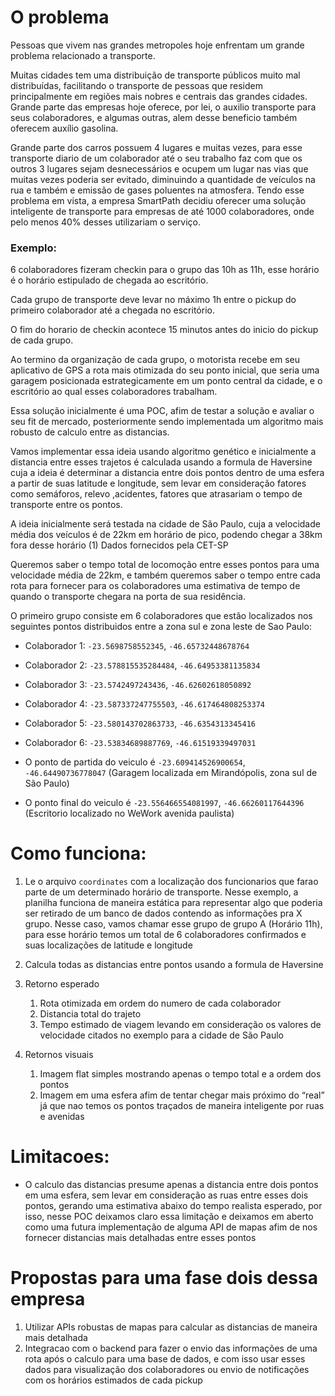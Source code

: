 # O problema

Pessoas que vivem nas grandes metropoles hoje enfrentam um grande problema relacionado a transporte.

Muitas cidades tem uma distribuição de transporte públicos muito mal distribuídas, facilitando o transporte de pessoas que residem principalmente em regiões mais nobres e centrais das grandes cidades. Grande parte das empresas hoje oferece, por lei, o auxilio transporte para seus colaboradores, e algumas outras, alem desse beneficio também oferecem auxílio gasolina.

Grande parte dos carros possuem 4 lugares e muitas vezes, para esse transporte diario de um colaborador até o seu trabalho faz com que os outros 3 lugares sejam desnecessários e ocupem um lugar nas vias que muitas vezes poderia ser evitado, diminuindo a quantidade de veículos na rua e também e emissão de gases poluentes na atmosfera. Tendo esse problema em vista, a empresa SmartPath decidiu oferecer uma solução inteligente de transporte para empresas de até 1000 colaboradores, onde pelo menos 40% desses utilizariam o serviço.

### Exemplo:

6 colaboradores fizeram checkin para o grupo das 10h as 11h, esse horário é o horário estipulado de chegada ao escritório.

Cada grupo de transporte deve levar no máximo 1h entre o pickup do primeiro colaborador até a chegada no escritório.

O fim do horario de checkin acontece 15 minutos antes do inicio do pickup de cada grupo.

Ao termino da organização de cada grupo, o motorista recebe em seu aplicativo de GPS a rota mais otimizada do seu ponto inicial, que seria uma garagem posicionada estrategicamente em um ponto central da cidade, e o escritório ao qual esses colaboradores trabalham.

Essa solução inicialmente é uma POC, afim de testar a solução e avaliar o seu fit de mercado, posteriormente sendo implementada um algoritmo mais robusto de calculo entre as distancias.

Vamos implementar essa ideia usando algoritmo genético e inicialmente a distancia entre esses trajetos é calculada usando a formula de Haversine cuja a ideia é determinar a distancia entre dois pontos dentro de uma esfera a partir de suas latitude e longitude, sem levar em consideração fatores como semáforos, relevo ,acidentes, fatores que atrasariam o tempo de transporte entre os pontos.

A ideia inicialmente será testada na cidade de São Paulo, cuja a velocidade média dos veículos é de 22km em horário de pico, podendo chegar a 38km fora desse horário (1) Dados fornecidos pela CET-SP

Queremos saber o tempo total de locomoção entre esses pontos para uma velocidade média de 22km, e também queremos saber o tempo entre cada rota para fornecer para os colaboradores uma estimativa de tempo de quando o transporte chegara na porta de sua residência.

O primeiro grupo consiste em 6 colaboradores que estão localizados nos seguintes pontos distribuidos entre a zona sul e zona leste de Sao Paulo:

- Colaborador 1: `-23.5698758552345`, `-46.65732448678764`
- Colaborador 2: `-23.578815535284484`, `-46.64953381135834`
- Colaborador 3: `-23.5742497243436`, `-46.62602618050892`
- Colaborador 4: `-23.587337247755503`, `-46.617464808253374`
- Colaborador 5: `-23.580143702863733`, `-46.6354313345416`
- Colaborador 6: `-23.53834689887769`, `-46.61519339497031`

- O ponto de partida do veiculo é `-23.609414526900654`, `-46.64490736778047` (Garagem localizada em Mirandópolis, zona sul de São Paulo)
- O ponto final do veiculo é `-23.556466554081997`, `-46.66260117644396` (Escritorio localizado no WeWork avenida paulista)

# Como funciona:

1. Le o arquivo `coordinates` com a localização dos funcionarios que farao parte de um determinado horário de transporte. Nesse exemplo, a planilha funciona de maneira estática para representar algo que poderia ser retirado de um banco de dados contendo as informações pra X grupo. Nesse caso, vamos chamar esse grupo de grupo A (Horário 11h), para esse horário temos um total de 6 colaboradores confirmados e suas localizações de latitude e longitude

2. Calcula todas as distancias entre pontos usando a formula de Haversine

3. Retorno esperado

   1. Rota otimizada em ordem do numero de cada colaborador
   2. Distancia total do trajeto
   3. Tempo estimado de viagem levando em consideração os valores de velocidade citados no exemplo para a cidade de São Paulo

4. Retornos visuais
   1. Imagem flat simples mostrando apenas o tempo total e a ordem dos pontos
   2. Imagem em uma esfera afim de tentar chegar mais próximo do “real” já que nao temos os pontos traçados de maneira inteligente por ruas e avenidas

# Limitacoes:

- O calculo das distancias presume apenas a distancia entre dois pontos em uma esfera, sem levar em consideração as ruas entre esses dois pontos, gerando uma estimativa abaixo do tempo realista esperado, por isso, nesse POC deixamos claro essa limitação e deixamos em aberto como uma futura implementação de alguma API de mapas afim de nos fornecer distancias mais detalhadas entre esses pontos

# Propostas para uma fase dois dessa empresa

1. Utilizar APIs robustas de mapas para calcular as distancias de maneira mais detalhada
2. Integracao com o backend para fazer o envio das informações de uma rota após o calculo para uma base de dados, e com isso usar esses dados para visualização dos colaboradores ou envio de notificações com os horários estimados de cada pickup
